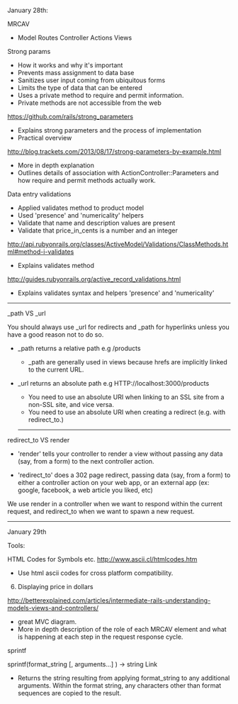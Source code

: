 January 28th:

MRCAV
* Model Routes Controller Actions Views

Strong params
  * How it works and why it's important
  * Prevents mass assignment to data base
  * Sanitizes user input coming from ubiquitous forms
  * Limits the type of data that can be entered
  * Uses a private method to require and permit information.
  * Private methods are not accessible from the web

  https://github.com/rails/strong_parameters
  * Explains strong parameters and the process of implementation
  * Practical overview

  http://blog.trackets.com/2013/08/17/strong-parameters-by-example.html
  * More in depth explanation
  * Outlines details of association with ActionController::Parameters
  and how require and permit methods actually work.

Data entry validations
  * Applied validates method to product model
  * Used 'presence' and 'numericality' helpers
  * Validate that name and description values are present
  * Validate that price_in_cents is a number and an integer

  http://api.rubyonrails.org/classes/ActiveModel/Validations/ClassMethods.html#method-i-validates
  * Explains validates method

  http://guides.rubyonrails.org/active_record_validations.html
  * Explains validates syntax and helpers 'presence' and 'numericality'
___

_path VS _url

 You should always use _url for redirects and _path for hyperlinks unless you have a good reason not to do so.

* _path returns a relative path e.g /products
  * _path are generally used in views because hrefs are implicitly linked to the current URL.   
* _url returns an absolute path e.g HTTP://localhost:3000/products
  * You need to use an absolute URI when linking to an SSL site from a non-SSL site, and vice versa.
  * You need to use an absolute URI when creating a redirect (e.g. with redirect_to.)

  ___

redirect_to VS render

* 'render' tells your controller to render a view without passing any data (say, from a form) to the next controller action.

* 'redirect_to' does a 302 page redirect, passing data (say, from a form) to either a controller action on your web app, or an external app (ex: google, facebook, a web article you liked, etc)

We use render in a controller when we want to respond within the current request, and redirect_to when we want to spawn a new request.
____

January 29th

Tools:

HTML Codes for Symbols etc.
http://www.ascii.cl/htmlcodes.htm
* Use html ascii codes for cross platform compatibility.


6. Displaying price in dollars

http://betterexplained.com/articles/intermediate-rails-understanding-models-views-and-controllers/
* great MVC diagram.
* More in depth description of the role of each MRCAV element and what is happening at each step in the request response
 cycle.

sprintf

sprintf(format_string [, arguments...] ) → string Link

* Returns the string resulting from applying format_string to any additional arguments. Within the format string, any
characters other than format sequences are copied to the result.






